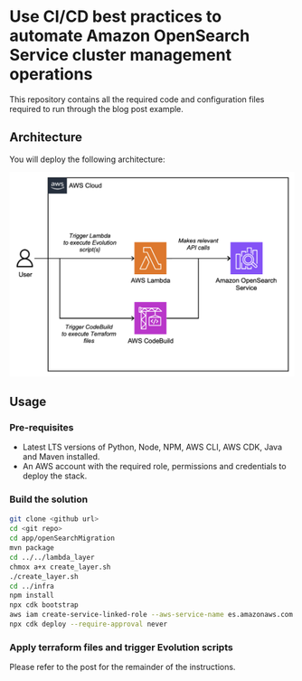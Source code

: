 # Use CI/CD best practices to automate Amazon OpenSearch Service cluster management operations

This repository contains all the required code and configuration files required to run through the blog post example.

## Architecture

You will deploy the following architecture:

![architecture](architecture.png)

## Usage

### Pre-requisites

- Latest LTS versions of Python, Node, NPM, AWS CLI, AWS CDK, Java and Maven installed.
- An AWS account with the required role, permissions and credentials to deploy the stack.

### Build the solution
```bash
git clone <github url>
cd <git repo>
cd app/openSearchMigration
mvn package
cd ../../lambda_layer
chmox a+x create_layer.sh
./create_layer.sh
cd ../infra
npm install
npx cdk bootstrap
aws iam create-service-linked-role --aws-service-name es.amazonaws.com
npx cdk deploy --require-approval never
```

### Apply terraform files and trigger Evolution scripts

Please refer to the post for the remainder of the instructions.

